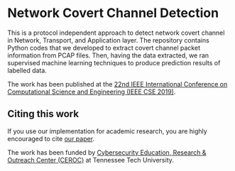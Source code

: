 # Network Covert Channel Detection

This is a protocol independent approach to detect network covert channel in Network, Transport, and Application layer. The repository contains Python codes that we developed to extract covert channel packet information from PCAP files. Then, having the data extracted, we ran supervised machine learning techniques to produce prediction results of labelled data.

The work has been published at the [22nd IEEE International Conference on Computational Science and Engineering (IEEE CSE 2019)](http://www.cloud-conf.net/CSE/2019/).

## Citing this work
If you use our implementation for academic research, you are highly encouraged to cite [our paper](https://ahsanayub.github.io/assets/paper/Authors_Copy_Paper_91_IEEE_CSE_2019.pdf).

The work has been funded by [Cybersecurity Education, Research & Outreach Center (CEROC)](https://www.tntech.edu/ceroc/) at Tennessee Tech University.
